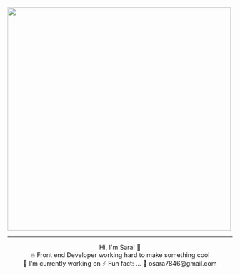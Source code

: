 
<img src="https://github.com/codeQueen211/codeQueen211.github.io/blob/main/githubPhoto(1).jpg" width=500px > 
 <hr></hr>
<p align="center">
 Hi, I'm Sara! 👋 <br>
🔥 Front end Developer working hard to make something cool<br>
🔭 I’m currently working on 
⚡ Fun fact: ...
📧 osara7846@gmail.com
</p>

